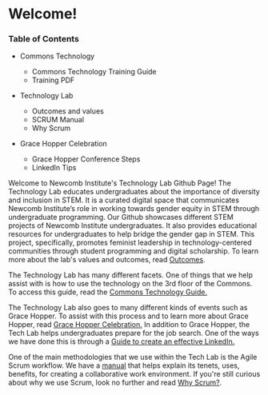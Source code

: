 # Welcome!

### Table of Contents

- Commons Technology
    - Commons Technology Training Guide
    - Training PDF

- Technology Lab
    - Outcomes and values
    - SCRUM Manual
    - Why Scrum

- Grace Hopper Celebration
    - Grace Hopper Conference Steps
    - LinkedIn Tips

Welcome to Newcomb Institute's Technology Lab Github Page! The Technology Lab educates undergraduates about the importance of diversity and inclusion in STEM. 
It is a curated digital space that communicates Newcomb Institute’s role in working towards gender equity in STEM through undergraduate programming. 
Our Github showcases different STEM projects of Newcomb Institute undergraduates. It also provides educational resources for undergraduates to help bridge 
the gender gap in STEM. This project, specifically, promotes feminist leadership in technology-centered communities through student programming and digital 
scholarship. To learn more about the lab's values and outcomes, read [Outcomes](https://github.com/newcombtech/Tech-Lab/blob/main/Technology%20Lab/Outcomes_and_values.md).

The Technology Lab has many different facets. One of things that we help assist with is how to use the technology on the 3rd floor of the Commons. To access this guide, read the [Commons Technology Guide.](https://github.com/newcombtech/Tech-Lab/blob/main/Commons%20Technology/Commons-Technology.md)

The Technology Lab also goes to many different kinds of events such as Grace Hopper. To assist with this process and to learn more about Grace Hopper, read [Grace Hopper Celebration.](https://github.com/newcombtech/Tech-Lab/blob/main/Grace%20Hopper%20Celebration/GraceHopperConferenceSteps.md)
In addition to Grace Hopper, the Tech Lab helps undergraduates prepare for the job search. One of the ways we have done this is through a [Guide to create an effective LinkedIn.](https://github.com/newcombtech/Tech-Lab/blob/main/Grace%20Hopper%20Celebration/LinkedIn-Tips)

One of the main methodologies that we use within the Tech Lab is the Agile Scrum workflow. We have a [manual](https://github.com/newcombtech/Tech-Lab/blob/main/Technology%20Lab/SCRUM%20Manual.pdf) that helps explain its tenets, uses, benefits, for creating a collaborative work environment.
If you're still curious about why we use Scrum, look no further and read [Why Scrum?](https://github.com/newcombtech/Tech-Lab/blob/main/Technology%20Lab/Why%20Scrum.pdf).
